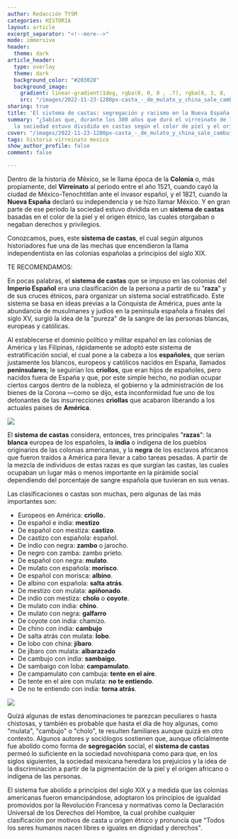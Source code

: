```yaml
---
author: Redacción TYSM
categories: HISTORIA
layout: article
excerpt_separator: "<!--more-->"
mode: immersive
header:
  theme: dark
article_header:
  type: overlay
  theme: dark
  background_color: "#203028"
  background_image:
    gradient: linear-gradient(1deg, rgba(0, 0, 0 , .7), rgba(8, 3, 8, .9))
    src: "/images/2022-11-23-1280px-casta_-_de_mulato_y_china_sale_cambujo-_s-_xviii_-_anonimo.jpg"
sharing: true
title: 'El sistema de castas: segregación y racismo en la Nueva España'
summary: "¿Sabías que, durante los 300 años que duró el virreinato de la Nueva España,
  la sociedad estuvo dividida en castas según el color de piel y el origen étnico?"
cover: "/images/2022-11-23-1280px-casta_-_de_mulato_y_china_sale_cambujo-_s-_xviii_-_anonimo.jpg"
tags: historia virreinato mexico
show_author_profile: false
comment: false

---
```

Dentro de la historia de México, se le llama época de la **Colonia** o, más propiamente, del **Virreinato** al periodo entre el año 1521, cuando cayó la ciudad de México-Tenochtitlan ante el invasor español, y el 1821, cuando la **Nueva España** declaró su independencia y se hizo llamar México. Y en gran parte de ese periodo la sociedad estuvo dividida en un **sistema de castas** basadas en el color de la piel y el origen étnico, las cuales otorgaban o negaban derechos y privilegios.

Conozcamos, pues, este **sistema de castas**, el cual según algunos historiadores fue una de las mechas que encendieron la llama independentista en las colonias españolas a principios del siglo XIX.

TE RECOMENDAMOS:

En pocas palabras, el **sistema de castas** que se impuso en las colonias del **Imperio Español** era una clasificación de la persona a partir de su "**raza**" y de sus cruces étnicos, para organizar un sistema social estratificado. Este sistema se basa en ideas previas a la Conquista de América, pues ante la abundancia de musulmanes y judíos en la península española a finales del siglo XV, surgió la idea de la "pureza" de la sangre de las personas blancas, europeas y católicas.

Al establecerse el dominio político y militar español en las colonias de América y las Filipinas, rápidamente se adoptó este sistema de estratificación social, el cual pone a la cabeza a los **españoles**, que serían justamente los blancos, europeos y católicos nacidos en España, llamados **peninsulares**; le seguirían los **criollos**, que eran hijos de españoles, pero nacidos fuera de España y que, por este simple hecho, no podían ocupar ciertos cargos dentro de la nobleza, el gobierno y la administración de los bienes de la Corona —como se dijo, esta inconformidad fue uno de los detonantes de las insurrecciones **criollas** que acabaron liberando a los actuales países de **América**.

![](https://upload.wikimedia.org/wikipedia/commons/thumb/5/5f/Casta_-_de_Negra_y_Espa%C3%B1ol_sale_Mulato%2C_s._XVIII_-_An%C3%B3nimo.jpg/1024px-Casta_-_de_Negra_y_Espa%C3%B1ol_sale_Mulato%2C_s._XVIII_-_An%C3%B3nimo.jpg)

El **sistema de castas** considera, entonces, tres principales "**razas**": la **blanca** europea de los españoles, la **india** o indígena de los pueblos originarios de las colonias americanas, y la **negra** de los esclavos africanos que fueron traídos a América para llevar a cabo tareas pesadas. A partir de la mezcla de individuos de estas razas es que surgían las castas, las cuales ocupaban un lugar más o menos importante en la pirámide social dependiendo del porcentaje de sangre española que tuvieran en sus venas.

Las clasificaciones o castas son muchas, pero algunas de las más importantes son:

* Europeos en América: **criollo.**
* De español e india: **mestizo**
* De español con mestiza: **castizo**.
* De castizo con española: español.
* De indio con negra: **zambo** o jarocho.
* De negro con zamba: zambo prieto.
* De español con negra: **mulato**.
* De mulato con española: **morisco**.
* De español con morisca: **albino**.
* De albino con española: **salta atrás**.
* De mestizo con mulata: **apiñonado**.
* De indio con mestiza: **cholo** o **coyote**.
* De mulato con india: **chino**.
* De mulato con negra: **galfarro**
* De coyote con india: chamizo.
* De chino con india: **cambujo**
* De salta atrás con mulata: **lobo**.
* De lobo con china: **jíbaro**.
* De jíbaro con mulata: **albarazado**
* De cambujo con india: **sambaigo**.
* De sambaigo con loba: **campamulato**.
* De campamulato con cambuja: **tente en el aire**.
* De tente en el aire con mulata: **no te entiendo**.
* De no te entiendo con india: **torna atrás**.

![](https://upload.wikimedia.org/wikipedia/commons/5/5a/Mestizo.jpg)

Quizá algunas de estas denominaciones te parezcan peculiares o hasta chistosas, y también es probable que hasta el día de hoy algunas, como "mulata", "cambujo" o "cholo", te resulten familiares aunque quizá en otro contexto. Algunos autores y sociólogos sostienen que, aunque oficialmente fue abolido como forma de **segregación** social, el **sistema de castas** permeó lo suficiente en la sociedad novohispana como para que, en los siglos siguientes, la sociedad mexicana heredara los prejuicios y la idea de la discriminación a partir de la pigmentación de la piel y el origen africano o indígena de las personas.

El sistema fue abolido a principios del siglo XIX y a medida que las colonias americanas fueron emancipándose, adoptaron los principios de igualdad promovidos por la Revolución Francesa y normativas como la Declaración Universal de los Derechos del Hombre, la cual prohíbe cualquier clasificación por motivos de casta u origen étnico y pronuncia que "Todos los seres humanos nacen libres e iguales en dignidad y derechos".
